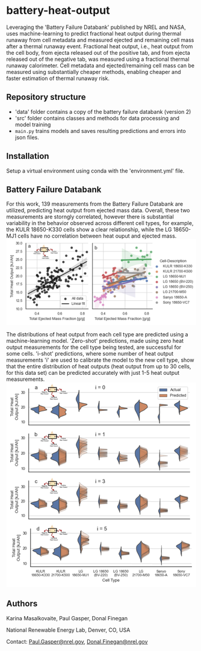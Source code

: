 # battery-heat-output
Leveraging the 'Battery Failure Databank' published by NREL and NASA, uses machine-learning to predict fractional heat output during thermal runaway from cell metadata and measured ejected and remaining cell mass after a thermal runaway event. Fractional heat output, i.e., heat output from the cell body, from ejecta released out of the positive tab, and from ejecta released out of the negative tab, was measured using a fractional thermal runaway calorimeter. Cell metadata and ejected/remaining cell mass can be measured using substantially cheaper methods, enabling cheaper and faster estimation of thermal runaway risk.

## Repository structure
- 'data' folder contains a copy of the battery failure databank (version 2)
- 'src' folder contains classes and methods for data processing and model training
- `main.py` trains models and saves resulting predictions and errors into json files.

## Installation
Setup a virtual environment using conda with the 'environment.yml' file.

## Battery Failure Databank 
For this work, 139 measurements from the Battery Failure Databank are utilized, predicting heat output from ejected mass data. Overall, these two measurements are storngly correlated, however there is substantial variability in the behavior observed across different cell types, for example, the KULR 18650-K330 cells show a clear relationship, while the LG 18650-MJ1 cells have no correlation between heat ouput and ejected mass.
![battery_databank](imgs/fig_data_linreg.jpg)

The distributions of heat output from each cell type are predicted using a machine-learning model. 'Zero-shot' predictions, made using zero heat output measurements for the cell type being tested, are successful for some cells. 'i-shot' predictions, where some number of heat output measurements 'i' are used to calibrate the model to the new cell type, show that the entire distribution of heat outputs (heat output from up to 30 cells, for this data set) can be predicted accurately with just 1-5 heat output measurements.
![heat_outputs](imgs/fig_results_violins.jpg)

## Authors
Karina Masalkovaite, Paul Gasper, Donal Finegan

National Renewable Energy Lab, Denver, CO, USA

Contact: Paul.Gasper@nrel.gov, Donal.Finegan@nrel.gov
